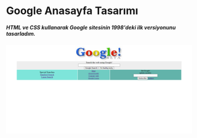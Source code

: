 # Google Anasayfa Tasarımı
##### HTML ve CSS kullanarak Google sitesinin 1998'deki ilk versiyonunu tasarladım.
![Google1998](img/google1998ss.png)